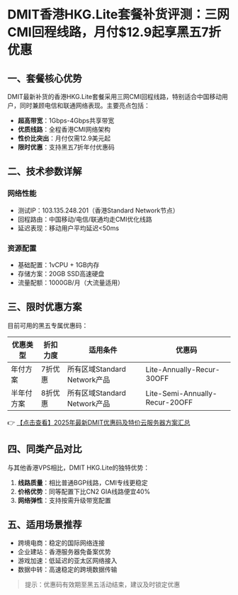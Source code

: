 # DMIT香港HKG.Lite套餐补货评测：三网CMI回程线路，月付$12.9起享黑五7折优惠

## 一、套餐核心优势
DMIT最新补货的香港HKG.Lite套餐采用三网CMI回程线路，特别适合中国移动用户，同时兼顾电信和联通网络表现。主要亮点包括：

- **超高带宽**：1Gbps-4Gbps共享带宽
- **优质线路**：全程香港CMI网络架构
- **性价比突出**：月付仅需12.9美元起
- **限时优惠**：支持黑五7折年付优惠码

## 二、技术参数详解
### 网络性能
- 测试IP：103.135.248.201（香港Standard Network节点）
- 回程路由：中国移动/电信/联通均走CMI优化线路
- 延迟表现：移动用户平均延迟<50ms

### 资源配置
- 基础配置：1vCPU + 1GB内存
- 存储方案：20GB SSD高速硬盘
- 流量配额：1000GB/月（大流量适用）

## 三、限时优惠方案
目前可用的黑五专属优惠码：

| 优惠类型 | 折扣力度 | 适用条件 | 优惠码 |
|---------|---------|---------|-------|
| 年付方案 | 7折优惠 | 所有区域Standard Network产品 | Lite-Annually-Recur-30OFF |
| 半年付方案 | 8折优惠 | 所有区域Standard Network产品 | Lite-Semi-Annually-Recur-20OFF |

👉 [【点击查看】2025年最新DMIT优惠码及特价云服务器方案汇总](https://bit.ly/dmit_coupon)

## 四、同类产品对比
与其他香港VPS相比，DMIT HKG.Lite的独特优势：

1. **线路质量**：相比普通BGP线路，CMI专线更稳定
2. **价格优势**：同等配置下比CN2 GIA线路便宜40%
3. **网络弹性**：支持按需升级带宽配置

## 五、适用场景推荐
- 跨境电商：稳定的国际网络连接
- 企业建站：香港服务器免备案优势
- 游戏加速：低延迟的亚太区网络接入
- 数据中转：高速稳定的跨境数据传输

> 提示：优惠码有效期至黑五活动结束，建议及时锁定优惠